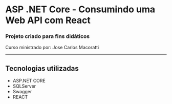 # ASP .NET Core - Consumindo uma Web API com React

### Projeto criado para fins didáticos

Curso ministrado por: Jose Carlos Macoratti

---

## Tecnologias utilizadas

- ASP.NET CORE
- SQLServer
- Swagger
- REACT
